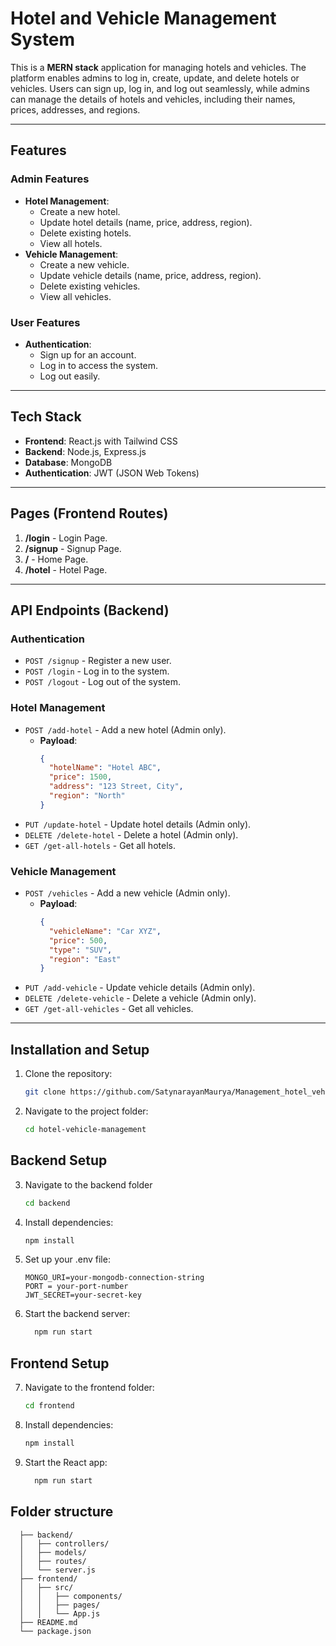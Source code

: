 # Hotel and Vehicle Management System

This is a **MERN stack** application for managing hotels and vehicles. The platform enables admins to log in, create, update, and delete hotels or vehicles. Users can sign up, log in, and log out seamlessly, while admins can manage the details of hotels and vehicles, including their names, prices, addresses, and regions.

---

## Features

### Admin Features
- **Hotel Management**: 
  - Create a new hotel.
  - Update hotel details (name, price, address, region).
  - Delete existing hotels.
  - View all hotels.
- **Vehicle Management**: 
  - Create a new vehicle.
  - Update vehicle details (name, price, address, region).
  - Delete existing vehicles.
  - View all vehicles.

### User Features
- **Authentication**: 
  - Sign up for an account.
  - Log in to access the system.
  - Log out easily.

---

## Tech Stack
- **Frontend**: React.js with Tailwind CSS
- **Backend**: Node.js, Express.js
- **Database**: MongoDB
- **Authentication**: JWT (JSON Web Tokens)

---

## Pages (Frontend Routes)
1. **/login** - Login Page.
2. **/signup** - Signup Page.
3. **/** - Home Page.
4. **/hotel** - Hotel Page.
---

## API Endpoints (Backend)

### Authentication
- `POST /signup` - Register a new user.
- `POST /login` - Log in to the system.
- `POST /logout` - Log out of the system.

### Hotel Management
- `POST /add-hotel` - Add a new hotel (Admin only).
  - **Payload**: 
    ```json
    {
      "hotelName": "Hotel ABC",
      "price": 1500,
      "address": "123 Street, City",
      "region": "North"
    }
    ```
- `PUT /update-hotel` - Update hotel details (Admin only).
- `DELETE /delete-hotel` - Delete a hotel (Admin only).
- `GET /get-all-hotels` - Get all hotels.

### Vehicle Management
- `POST /vehicles` - Add a new vehicle (Admin only).
  - **Payload**: 
    ```json
    {
      "vehicleName": "Car XYZ",
      "price": 500,
      "type": "SUV",
      "region": "East"
    }
    ```
- `PUT /add-vehicle` - Update vehicle details (Admin only).
- `DELETE /delete-vehicle` - Delete a vehicle (Admin only).
- `GET /get-all-vehicles` - Get all vehicles.

---

## Installation and Setup

1. Clone the repository:
   ```bash
   git clone https://github.com/SatynarayanMaurya/Management_hotel_vehicle.git

2. Navigate to the project folder:
   ```bash
   cd hotel-vehicle-management
## Backend Setup
3. Navigate to the backend folder
   ```bash
   cd backend
4. Install dependencies:
    ```bash
   npm install
5. Set up your .env file:
    ```env
   MONGO_URI=your-mongodb-connection-string
    PORT = your-port-number
    JWT_SECRET=your-secret-key
6. Start the backend server:
   ```bash
     npm run start

## Frontend Setup
7. Navigate to the frontend folder:
   ```bash
   cd frontend
8. Install dependencies:
    ```bash
   npm install

9. Start the React app:
   ```bash
     npm run start
## Folder structure 
```hotel-vehicle-management/
  ├── backend/
  │   ├── controllers/
  │   ├── models/
  │   ├── routes/
  │   └── server.js
  ├── frontend/
  │   ├── src/
  │   │   ├── components/
  │   │   ├── pages/
  │   │   └── App.js
  ├── README.md
  └── package.json
